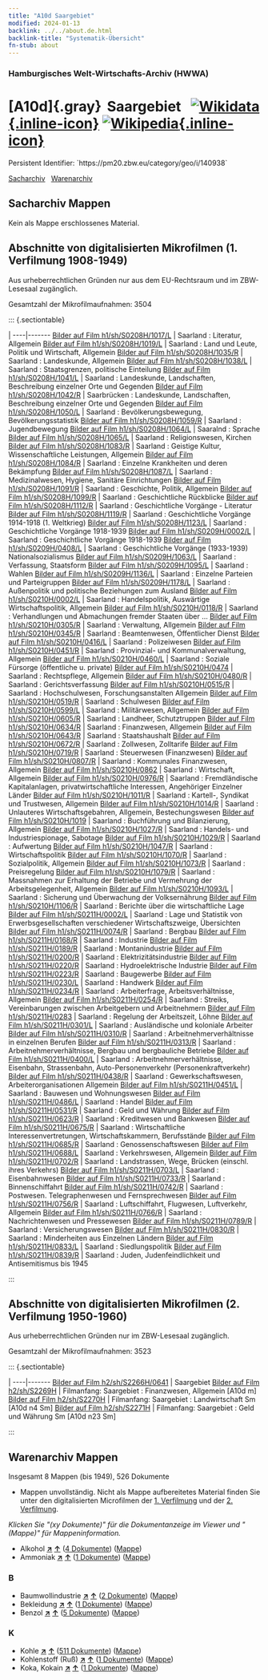 ```yaml
---
title: "A10d Saargebiet"
modified: 2024-01-13
backlink: ../../about.de.html
backlink-title: "Systematik-Übersicht"
fn-stub: about
---
```


### Hamburgisches Welt-Wirtschafts-Archiv (HWWA)

# [A10d]{.gray}&#8201; Saargebiet &#160; [![Wikidata](/images/Wikidata-logo.svg "Wikidata"){.inline-icon}](http://www.wikidata.org/entity/Q170361) [![Wikipedia](/images/Wikipedia-W.svg "Wikipedia"){.inline-icon}](https://de.wikipedia.org/wiki/Saargebiet)

<div class="hint">Persistent Identifier: `https://pm20.zbw.eu/category/geo/i/140938`</div>




[Sacharchiv](#sacharchiv-mappen) &#160; [Warenarchiv](#warenarchiv-mappen)





## Sacharchiv Mappen








Kein als Mappe erschlossenes Material.



<a id="filmsections" />

## Abschnitte von digitalisierten Mikrofilmen (1. Verfilmung 1908-1949)

<p>Aus urheberrechtlichen Gründen nur aus dem EU-Rechtsraum und im ZBW-Lesesaal zugänglich.</p>


<p>Gesamtzahl der Mikrofilmaufnahmen: 3504</p>





::: {.sectiontable}

 | 
----|-------
<a class="btn" href="https://pm20.zbw.eu/film/h1/sh/S0208H/1017/L" rel="nofollow">Bilder auf Film h1/sh/S0208H/1017/L</a> | Saarland : Literatur, Allgemein
<a class="btn" href="https://pm20.zbw.eu/film/h1/sh/S0208H/1019/L" rel="nofollow">Bilder auf Film h1/sh/S0208H/1019/L</a> | Saarland : Land und Leute, Politik und Wirtschaft, Allgemein
<a class="btn" href="https://pm20.zbw.eu/film/h1/sh/S0208H/1035/R" rel="nofollow">Bilder auf Film h1/sh/S0208H/1035/R</a> | Saarland : Landeskunde, Allgemein
<a class="btn" href="https://pm20.zbw.eu/film/h1/sh/S0208H/1038/L" rel="nofollow">Bilder auf Film h1/sh/S0208H/1038/L</a> | Saarland : Staatsgrenzen, politische Einteilung
<a class="btn" href="https://pm20.zbw.eu/film/h1/sh/S0208H/1041/L" rel="nofollow">Bilder auf Film h1/sh/S0208H/1041/L</a> | Saarland : Landeskunde, Landschaften, Beschreibung einzelner Orte und Gegenden
<a class="btn" href="https://pm20.zbw.eu/film/h1/sh/S0208H/1042/R" rel="nofollow">Bilder auf Film h1/sh/S0208H/1042/R</a> | Saarbrücken : Landeskunde, Landschaften, Beschreibung einzelner Orte und Gegenden
<a class="btn" href="https://pm20.zbw.eu/film/h1/sh/S0208H/1050/L" rel="nofollow">Bilder auf Film h1/sh/S0208H/1050/L</a> | Saarland : Bevölkerungsbewegung, Bevölkerungsstatistik
<a class="btn" href="https://pm20.zbw.eu/film/h1/sh/S0208H/1059/R" rel="nofollow">Bilder auf Film h1/sh/S0208H/1059/R</a> | Saarland : Jugendbewegung
<a class="btn" href="https://pm20.zbw.eu/film/h1/sh/S0208H/1064/L" rel="nofollow">Bilder auf Film h1/sh/S0208H/1064/L</a> | Saaralnd : Sprache
<a class="btn" href="https://pm20.zbw.eu/film/h1/sh/S0208H/1065/L" rel="nofollow">Bilder auf Film h1/sh/S0208H/1065/L</a> | Saarland : Religionswesen, Kirchen
<a class="btn" href="https://pm20.zbw.eu/film/h1/sh/S0208H/1083/R" rel="nofollow">Bilder auf Film h1/sh/S0208H/1083/R</a> | Saarland : Geistige Kultur, Wissenschaftliche Leistungen, Allgemein
<a class="btn" href="https://pm20.zbw.eu/film/h1/sh/S0208H/1084/R" rel="nofollow">Bilder auf Film h1/sh/S0208H/1084/R</a> | Saarland : Einzelne Krankheiten und deren Bekämpfung
<a class="btn" href="https://pm20.zbw.eu/film/h1/sh/S0208H/1087/L" rel="nofollow">Bilder auf Film h1/sh/S0208H/1087/L</a> | Saarland : Medizinalwesen, Hygiene, Sanitäre Einrichtungen
<a class="btn" href="https://pm20.zbw.eu/film/h1/sh/S0208H/1091/R" rel="nofollow">Bilder auf Film h1/sh/S0208H/1091/R</a> | Saarland : Geschichte, Politik, Allgemein
<a class="btn" href="https://pm20.zbw.eu/film/h1/sh/S0208H/1099/R" rel="nofollow">Bilder auf Film h1/sh/S0208H/1099/R</a> | Saarland : Geschichtliche Rückblicke
<a class="btn" href="https://pm20.zbw.eu/film/h1/sh/S0208H/1112/R" rel="nofollow">Bilder auf Film h1/sh/S0208H/1112/R</a> | Saarland : Geschichtliche Vorgänge - Literatur
<a class="btn" href="https://pm20.zbw.eu/film/h1/sh/S0208H/1119/R" rel="nofollow">Bilder auf Film h1/sh/S0208H/1119/R</a> | Saarland : Geschichtliche Vorgänge 1914-1918 (1. Weltkrieg)
<a class="btn" href="https://pm20.zbw.eu/film/h1/sh/S0208H/1123/L" rel="nofollow">Bilder auf Film h1/sh/S0208H/1123/L</a> | Saarland : Geschichtliche Vorgänge 1918-1939
<a class="btn" href="https://pm20.zbw.eu/film/h1/sh/S0209H/0002/L" rel="nofollow">Bilder auf Film h1/sh/S0209H/0002/L</a> | Saarland : Geschichtliche Vorgänge 1918-1939
<a class="btn" href="https://pm20.zbw.eu/film/h1/sh/S0209H/0408/L" rel="nofollow">Bilder auf Film h1/sh/S0209H/0408/L</a> | Saarland : Geschichtliche Vorgänge (1933-1939) Nationalsozialismus
<a class="btn" href="https://pm20.zbw.eu/film/h1/sh/S0209H/1063/L" rel="nofollow">Bilder auf Film h1/sh/S0209H/1063/L</a> | Saarland : Verfassung, Staatsform
<a class="btn" href="https://pm20.zbw.eu/film/h1/sh/S0209H/1095/L" rel="nofollow">Bilder auf Film h1/sh/S0209H/1095/L</a> | Saarland : Wahlen
<a class="btn" href="https://pm20.zbw.eu/film/h1/sh/S0209H/1136/L" rel="nofollow">Bilder auf Film h1/sh/S0209H/1136/L</a> | Saarland : Einzelne Parteien und Parteigruppen
<a class="btn" href="https://pm20.zbw.eu/film/h1/sh/S0209H/1178/L" rel="nofollow">Bilder auf Film h1/sh/S0209H/1178/L</a> | Saarland : Außenpolitik und politische Beziehungen zum Ausland
<a class="btn" href="https://pm20.zbw.eu/film/h1/sh/S0210H/0002/L" rel="nofollow">Bilder auf Film h1/sh/S0210H/0002/L</a> | Saarland : Handelspolitik, Auswärtige Wirtschaftspolitik, Allgemein
<a class="btn" href="https://pm20.zbw.eu/film/h1/sh/S0210H/0118/R" rel="nofollow">Bilder auf Film h1/sh/S0210H/0118/R</a> | Saarland : Verhandlungen und Abmachungen fremder Staaten über ...
<a class="btn" href="https://pm20.zbw.eu/film/h1/sh/S0210H/0305/R" rel="nofollow">Bilder auf Film h1/sh/S0210H/0305/R</a> | Saarland : Verwaltung, Allgemein
<a class="btn" href="https://pm20.zbw.eu/film/h1/sh/S0210H/0345/R" rel="nofollow">Bilder auf Film h1/sh/S0210H/0345/R</a> | Saarland : Beamtenwesen, Öffentlicher Dienst
<a class="btn" href="https://pm20.zbw.eu/film/h1/sh/S0210H/0416/L" rel="nofollow">Bilder auf Film h1/sh/S0210H/0416/L</a> | Saarland : Polizeiwesen
<a class="btn" href="https://pm20.zbw.eu/film/h1/sh/S0210H/0451/R" rel="nofollow">Bilder auf Film h1/sh/S0210H/0451/R</a> | Saarland : Provinzial- und Kommunalverwaltung, Allgemein
<a class="btn" href="https://pm20.zbw.eu/film/h1/sh/S0210H/0460/L" rel="nofollow">Bilder auf Film h1/sh/S0210H/0460/L</a> | Saarland : Soziale Fürsorge (öffentliche u. private)
<a class="btn" href="https://pm20.zbw.eu/film/h1/sh/S0210H/0474" rel="nofollow">Bilder auf Film h1/sh/S0210H/0474</a> | Saarland : Rechtspflege, Allgemein
<a class="btn" href="https://pm20.zbw.eu/film/h1/sh/S0210H/0480/R" rel="nofollow">Bilder auf Film h1/sh/S0210H/0480/R</a> | Saarland : Gerichtsverfassung
<a class="btn" href="https://pm20.zbw.eu/film/h1/sh/S0210H/0515/R" rel="nofollow">Bilder auf Film h1/sh/S0210H/0515/R</a> | Saarland : Hochschulwesen, Forschungsanstalten Allgemein
<a class="btn" href="https://pm20.zbw.eu/film/h1/sh/S0210H/0519/R" rel="nofollow">Bilder auf Film h1/sh/S0210H/0519/R</a> | Saarland : Schulwesen
<a class="btn" href="https://pm20.zbw.eu/film/h1/sh/S0210H/0599/L" rel="nofollow">Bilder auf Film h1/sh/S0210H/0599/L</a> | Saarland : Militärwesen, Allgemein
<a class="btn" href="https://pm20.zbw.eu/film/h1/sh/S0210H/0605/R" rel="nofollow">Bilder auf Film h1/sh/S0210H/0605/R</a> | Saarland : Landheer, Schutztruppen
<a class="btn" href="https://pm20.zbw.eu/film/h1/sh/S0210H/0634/R" rel="nofollow">Bilder auf Film h1/sh/S0210H/0634/R</a> | Saarland : Finanzwesen, Allgemein
<a class="btn" href="https://pm20.zbw.eu/film/h1/sh/S0210H/0643/R" rel="nofollow">Bilder auf Film h1/sh/S0210H/0643/R</a> | Saarland : Staatshaushalt
<a class="btn" href="https://pm20.zbw.eu/film/h1/sh/S0210H/0672/R" rel="nofollow">Bilder auf Film h1/sh/S0210H/0672/R</a> | Saarland : Zollwesen, Zolltarife
<a class="btn" href="https://pm20.zbw.eu/film/h1/sh/S0210H/0719/R" rel="nofollow">Bilder auf Film h1/sh/S0210H/0719/R</a> | Saarland : Steuerwesen (Finanzwesen)
<a class="btn" href="https://pm20.zbw.eu/film/h1/sh/S0210H/0807/R" rel="nofollow">Bilder auf Film h1/sh/S0210H/0807/R</a> | Saarland : Kommunales Finanzwesen, Allgemein
<a class="btn" href="https://pm20.zbw.eu/film/h1/sh/S0210H/0862" rel="nofollow">Bilder auf Film h1/sh/S0210H/0862</a> | Saarland : Wirtschaft, Allgemein
<a class="btn" href="https://pm20.zbw.eu/film/h1/sh/S0210H/0976/R" rel="nofollow">Bilder auf Film h1/sh/S0210H/0976/R</a> | Saarland : Fremdländische Kapitalanlagen, privatwirtschaftliche Interessen, Angehöriger Einzelner Länder
<a class="btn" href="https://pm20.zbw.eu/film/h1/sh/S0210H/1011/R" rel="nofollow">Bilder auf Film h1/sh/S0210H/1011/R</a> | Saarland : Kartell-, Syndikat und Trustwesen, Allgemein
<a class="btn" href="https://pm20.zbw.eu/film/h1/sh/S0210H/1014/R" rel="nofollow">Bilder auf Film h1/sh/S0210H/1014/R</a> | Saarland : Unlauteres Wirtschaftsgebahren, Allgemein, Bestechungswesen
<a class="btn" href="https://pm20.zbw.eu/film/h1/sh/S0210H/1019" rel="nofollow">Bilder auf Film h1/sh/S0210H/1019</a> | Saarland : Buchführung und Bilanzierung, Allgemein
<a class="btn" href="https://pm20.zbw.eu/film/h1/sh/S0210H/1027/R" rel="nofollow">Bilder auf Film h1/sh/S0210H/1027/R</a> | Saarland : Handels- und Industriespionage, Sabotage
<a class="btn" href="https://pm20.zbw.eu/film/h1/sh/S0210H/1029/R" rel="nofollow">Bilder auf Film h1/sh/S0210H/1029/R</a> | Saarland : Aufwertung
<a class="btn" href="https://pm20.zbw.eu/film/h1/sh/S0210H/1047/R" rel="nofollow">Bilder auf Film h1/sh/S0210H/1047/R</a> | Saarland : Wirtschaftspolitik
<a class="btn" href="https://pm20.zbw.eu/film/h1/sh/S0210H/1070/R" rel="nofollow">Bilder auf Film h1/sh/S0210H/1070/R</a> | Saarland : Sozialpolitik, Allgemein
<a class="btn" href="https://pm20.zbw.eu/film/h1/sh/S0210H/1073/R" rel="nofollow">Bilder auf Film h1/sh/S0210H/1073/R</a> | Saarland : Preisregelung
<a class="btn" href="https://pm20.zbw.eu/film/h1/sh/S0210H/1079/R" rel="nofollow">Bilder auf Film h1/sh/S0210H/1079/R</a> | Saarland : Massnahmen zur Erhaltung der Betriebe und Vermehrung der Arbeitsgelegenheit, Allgemein
<a class="btn" href="https://pm20.zbw.eu/film/h1/sh/S0210H/1093/L" rel="nofollow">Bilder auf Film h1/sh/S0210H/1093/L</a> | Saarland : Sicherung und Überwachung der Volksernährung
<a class="btn" href="https://pm20.zbw.eu/film/h1/sh/S0210H/1106/R" rel="nofollow">Bilder auf Film h1/sh/S0210H/1106/R</a> | Saarland : Berichte über die wirtschaftliche Lage
<a class="btn" href="https://pm20.zbw.eu/film/h1/sh/S0211H/0002/L" rel="nofollow">Bilder auf Film h1/sh/S0211H/0002/L</a> | Saarland : Lage und Statistik von Erwerbsgesellschaften verschiedener Wirtschaftszweige, Übersichten
<a class="btn" href="https://pm20.zbw.eu/film/h1/sh/S0211H/0074/R" rel="nofollow">Bilder auf Film h1/sh/S0211H/0074/R</a> | Saarland : Bergbau
<a class="btn" href="https://pm20.zbw.eu/film/h1/sh/S0211H/0168/R" rel="nofollow">Bilder auf Film h1/sh/S0211H/0168/R</a> | Saarland : Industrie
<a class="btn" href="https://pm20.zbw.eu/film/h1/sh/S0211H/0189/R" rel="nofollow">Bilder auf Film h1/sh/S0211H/0189/R</a> | Saarland : Montanindustrie
<a class="btn" href="https://pm20.zbw.eu/film/h1/sh/S0211H/0200/R" rel="nofollow">Bilder auf Film h1/sh/S0211H/0200/R</a> | Saarland : Elektrizitätsindustrie
<a class="btn" href="https://pm20.zbw.eu/film/h1/sh/S0211H/0220/R" rel="nofollow">Bilder auf Film h1/sh/S0211H/0220/R</a> | Saarland : Hydroelektrische Industrie
<a class="btn" href="https://pm20.zbw.eu/film/h1/sh/S0211H/0223/R" rel="nofollow">Bilder auf Film h1/sh/S0211H/0223/R</a> | Saarland : Baugewerbe
<a class="btn" href="https://pm20.zbw.eu/film/h1/sh/S0211H/0230/L" rel="nofollow">Bilder auf Film h1/sh/S0211H/0230/L</a> | Saarland : Handwerk
<a class="btn" href="https://pm20.zbw.eu/film/h1/sh/S0211H/0234/R" rel="nofollow">Bilder auf Film h1/sh/S0211H/0234/R</a> | Saarland : Arbeiterfrage, Arbeitsverhältnisse, Allgemein
<a class="btn" href="https://pm20.zbw.eu/film/h1/sh/S0211H/0254/R" rel="nofollow">Bilder auf Film h1/sh/S0211H/0254/R</a> | Saarland : Streiks, Vereinbarungen zwischen Arbeitgebern und Arbeitnehmern
<a class="btn" href="https://pm20.zbw.eu/film/h1/sh/S0211H/0283" rel="nofollow">Bilder auf Film h1/sh/S0211H/0283</a> | Saarland : Regelung der Arbeitszeit, Löhne
<a class="btn" href="https://pm20.zbw.eu/film/h1/sh/S0211H/0301/L" rel="nofollow">Bilder auf Film h1/sh/S0211H/0301/L</a> | Saarland : Ausländische und koloniale Arbeiter
<a class="btn" href="https://pm20.zbw.eu/film/h1/sh/S0211H/0310/R" rel="nofollow">Bilder auf Film h1/sh/S0211H/0310/R</a> | Saarland : Arbeitnehmerverhältnisse in einzelnen Berufen
<a class="btn" href="https://pm20.zbw.eu/film/h1/sh/S0211H/0313/R" rel="nofollow">Bilder auf Film h1/sh/S0211H/0313/R</a> | Saarland : Arbeitnehmerverhältnisse, Bergbau und bergbauliche Betriebe
<a class="btn" href="https://pm20.zbw.eu/film/h1/sh/S0211H/0400/L" rel="nofollow">Bilder auf Film h1/sh/S0211H/0400/L</a> | Saarland : Arbeitnehmerverhältnisse, Eisenbahn, Strassenbahn, Auto-Personenverkehr (Personenkraftverkehr)
<a class="btn" href="https://pm20.zbw.eu/film/h1/sh/S0211H/0438/R" rel="nofollow">Bilder auf Film h1/sh/S0211H/0438/R</a> | Saarland : Gewerkschaftswesen, Arbeiterorganisationen Allgemein
<a class="btn" href="https://pm20.zbw.eu/film/h1/sh/S0211H/0451/L" rel="nofollow">Bilder auf Film h1/sh/S0211H/0451/L</a> | Saarland : Bauwesen und Wohnungswesen
<a class="btn" href="https://pm20.zbw.eu/film/h1/sh/S0211H/0486/L" rel="nofollow">Bilder auf Film h1/sh/S0211H/0486/L</a> | Saarland : Handel
<a class="btn" href="https://pm20.zbw.eu/film/h1/sh/S0211H/0531/R" rel="nofollow">Bilder auf Film h1/sh/S0211H/0531/R</a> | Saarland : Geld und Währung
<a class="btn" href="https://pm20.zbw.eu/film/h1/sh/S0211H/0623/R" rel="nofollow">Bilder auf Film h1/sh/S0211H/0623/R</a> | Saarland : Kreditwesen und Bankwesen
<a class="btn" href="https://pm20.zbw.eu/film/h1/sh/S0211H/0675/R" rel="nofollow">Bilder auf Film h1/sh/S0211H/0675/R</a> | Saarland : Wirtschaftliche Interessenvertretungen, Wirtschaftskammern, Berufsstände
<a class="btn" href="https://pm20.zbw.eu/film/h1/sh/S0211H/0685/R" rel="nofollow">Bilder auf Film h1/sh/S0211H/0685/R</a> | Saarland : Genossenschaftswesen
<a class="btn" href="https://pm20.zbw.eu/film/h1/sh/S0211H/0688/L" rel="nofollow">Bilder auf Film h1/sh/S0211H/0688/L</a> | Saarland : Verkehrswesen, Allgemein
<a class="btn" href="https://pm20.zbw.eu/film/h1/sh/S0211H/0702/R" rel="nofollow">Bilder auf Film h1/sh/S0211H/0702/R</a> | Saarland : Landstrassen, Wege, Brücken (einschl. ihres Verkehrs)
<a class="btn" href="https://pm20.zbw.eu/film/h1/sh/S0211H/0703/L" rel="nofollow">Bilder auf Film h1/sh/S0211H/0703/L</a> | Saarland : Eisenbahnwesen
<a class="btn" href="https://pm20.zbw.eu/film/h1/sh/S0211H/0733/R" rel="nofollow">Bilder auf Film h1/sh/S0211H/0733/R</a> | Saarland : Binnenschiffahrt
<a class="btn" href="https://pm20.zbw.eu/film/h1/sh/S0211H/0742/R" rel="nofollow">Bilder auf Film h1/sh/S0211H/0742/R</a> | Saarland : Postwesen. Telegraphenwesen und Fernsprechwesen
<a class="btn" href="https://pm20.zbw.eu/film/h1/sh/S0211H/0756/R" rel="nofollow">Bilder auf Film h1/sh/S0211H/0756/R</a> | Saarland : Luftschiffahrt, Flugwesen, Luftverkehr, Allgemein
<a class="btn" href="https://pm20.zbw.eu/film/h1/sh/S0211H/0766/R" rel="nofollow">Bilder auf Film h1/sh/S0211H/0766/R</a> | Saarland : Nachrichtenwesen und Pressewesen
<a class="btn" href="https://pm20.zbw.eu/film/h1/sh/S0211H/0789/R" rel="nofollow">Bilder auf Film h1/sh/S0211H/0789/R</a> | Saarland : Versicherungswesen
<a class="btn" href="https://pm20.zbw.eu/film/h1/sh/S0211H/0830/R" rel="nofollow">Bilder auf Film h1/sh/S0211H/0830/R</a> | Saarland : Minderheiten aus Einzelnen Ländern
<a class="btn" href="https://pm20.zbw.eu/film/h1/sh/S0211H/0833/L" rel="nofollow">Bilder auf Film h1/sh/S0211H/0833/L</a> | Saarland : Siedlungspolitik
<a class="btn" href="https://pm20.zbw.eu/film/h1/sh/S0211H/0839/R" rel="nofollow">Bilder auf Film h1/sh/S0211H/0839/R</a> | Saarland : Juden, Judenfeindlichkeit und Antisemitismus bis 1945


:::




## Abschnitte von digitalisierten Mikrofilmen (2. Verfilmung 1950-1960)

<p>Aus urheberrechtlichen Gründen nur im ZBW-Lesesaal zugänglich.</p>


<p>Gesamtzahl der Mikrofilmaufnahmen: 3523</p>





::: {.sectiontable}

 | 
----|-------
<a class="btn" href="https://pm20.zbw.eu/film/h2/sh/S2266H/0641" rel="nofollow">Bilder auf Film h2/sh/S2266H/0641</a> | Saargebiet
<a class="btn" href="https://pm20.zbw.eu/film/h2/sh/S2269H" rel="nofollow">Bilder auf Film h2/sh/S2269H</a> | Filmanfang: Saargebiet : Finanzwesen, Allgemein [A10d m]
<a class="btn" href="https://pm20.zbw.eu/film/h2/sh/S2270H" rel="nofollow">Bilder auf Film h2/sh/S2270H</a> | Filmanfang: Saargebiet : Landwirtschaft Sm [A10d n4 Sm]
<a class="btn" href="https://pm20.zbw.eu/film/h2/sh/S2271H" rel="nofollow">Bilder auf Film h2/sh/S2271H</a> | Filmanfang: Saargebiet : Geld und Währung Sm [A10d n23 Sm]


:::














## Warenarchiv Mappen










Insgesamt 8 Mappen (bis 1949), 526 Dokumente
- Mappen unvollständig.  Nicht als Mappe aufbereitetes Material finden Sie
unter den digitalisierten Microfilmen der [1. Verfilmung](/film/h1_wa.de.html)
und der [2. Verfilmung](/film/h2_wa.de.html).

_Klicken Sie "(xy Dokumente)" für die Dokumentanzeige im Viewer und "(Mappe)" für Mappeninformation._



- Alkohol [**&nearr;**](../../../ware/i/141966/about.de.html "Alkohol (XXX in der ganzen Welt)") [**&uarr;**](../../../ware/about.de.html#PID20.02-Sp "Warensystematik") (<a href="https://pm20.zbw.eu/iiifview/folder/wa/141966,140938" title="über: Alkohol : Saargebiet" target="_blank">4 Dokumente</a>) ([Mappe](../../../../folder/wa/1419xx/141966/1409xx/140938/about.de.html))
- Ammoniak [**&nearr;**](../../../ware/i/165930/about.de.html "Ammoniak (XXX in der ganzen Welt)") [**&uarr;**](../../../ware/about.de.html#PID13-Du01 "Warensystematik") (<a href="https://pm20.zbw.eu/iiifview/folder/wa/165930,140938" title="über: Ammoniak : Saargebiet" target="_blank">1 Dokumente</a>) ([Mappe](../../../../folder/wa/1659xx/165930/1409xx/140938/about.de.html))

### B

- Baumwollindustrie [**&nearr;**](../../../ware/i/142091/about.de.html "Baumwollindustrie (XXX in der ganzen Welt)") [**&uarr;**](../../../ware/about.de.html#PID19-Bw01 "Warensystematik") (<a href="https://pm20.zbw.eu/iiifview/folder/wa/142091,140938" title="über: Baumwollindustrie : Saargebiet" target="_blank">2 Dokumente</a>) ([Mappe](../../../../folder/wa/1420xx/142091/1409xx/140938/about.de.html))
- Bekleidung [**&nearr;**](../../../ware/i/142106/about.de.html "Bekleidung (XXX in der ganzen Welt)") [**&uarr;**](../../../ware/about.de.html#PID19-Bk "Warensystematik") (<a href="https://pm20.zbw.eu/iiifview/folder/wa/142106,140938" title="über: Bekleidung : Saargebiet" target="_blank">1 Dokumente</a>) ([Mappe](../../../../folder/wa/1421xx/142106/1409xx/140938/about.de.html))
- Benzol [**&nearr;**](../../../ware/i/142110/about.de.html "Benzol (XXX in der ganzen Welt)") [**&uarr;**](../../../ware/about.de.html#PID13-Ko04 "Warensystematik") (<a href="https://pm20.zbw.eu/iiifview/folder/wa/142110,140938" title="über: Benzol : Saargebiet" target="_blank">5 Dokumente</a>) ([Mappe](../../../../folder/wa/1421xx/142110/1409xx/140938/about.de.html))

### K

- Kohle [**&nearr;**](../../../ware/i/143120/about.de.html "Kohle (XXX in der ganzen Welt)") [**&uarr;**](../../../ware/about.de.html#PRB02.01 "Warensystematik") (<a href="https://pm20.zbw.eu/iiifview/folder/wa/143120,140938" title="über: Kohle : Saargebiet" target="_blank">511 Dokumente</a>) ([Mappe](../../../../folder/wa/1431xx/143120/1409xx/140938/about.de.html))
- Kohlenstoff (Ruß) [**&nearr;**](../../../ware/i/143123/about.de.html "Kohlenstoff (Ruß) (XXX in der ganzen Welt)") [**&uarr;**](../../../ware/about.de.html#PRB02.01-Ru "Warensystematik") (<a href="https://pm20.zbw.eu/iiifview/folder/wa/143123,140938" title="über: Kohlenstoff (Ruß) : Saargebiet" target="_blank">1 Dokumente</a>) ([Mappe](../../../../folder/wa/1431xx/143123/1409xx/140938/about.de.html))
- Koka, Kokain [**&nearr;**](../../../ware/i/143124/about.de.html "Koka, Kokain (XXX in der ganzen Welt)") [**&uarr;**](../../../ware/about.de.html#PID04-Dr05 "Warensystematik") (<a href="https://pm20.zbw.eu/iiifview/folder/wa/143124,140938" title="über: Koka, Kokain : Saargebiet" target="_blank">1 Dokumente</a>) ([Mappe](../../../../folder/wa/1431xx/143124/1409xx/140938/about.de.html))




